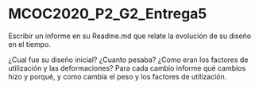 # MCOC2020_P2_G2_Entrega5

Escribir un informe en su Readme.md que relate la evolución de su diseño en el tiempo. 

¿Cual fue su diseño inicial? ¿Cuanto pesaba? ¿Como eran los factores de utilización y las deformaciones?
Para cada cambio informe qué cambios hizo y porqué, y como cambia el peso y los factores de utilización. 

